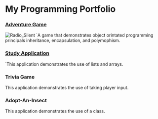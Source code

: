 # My Programming Portfolio

### [Adventure Game](https://github.com/Grace-Anders/RadioSilent)
![Radio_Silent](https://user-images.githubusercontent.com/71109231/99618096-55955900-29e6-11eb-998e-130913341bee.PNG)
`A game that demonstrates object orintated programming principals inheritance, encapsulation, and polymophism.

### [Study Application](https://github.com/Grace-Anders/Study-Application-3.0)

`This application demonstrates the use of lists and arrays.

### Trivia Game

This application demonstrates the use of taking player input.

### Adopt-An-Insect

This application demonstrates the use of a class.
